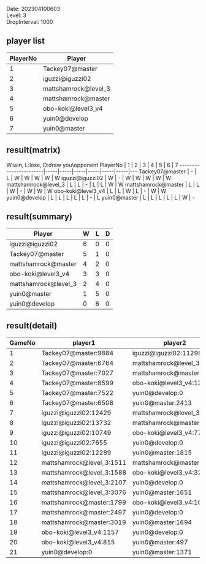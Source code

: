 Date: 202304100603  
Level: 3  
DropInterval: 1000  
## player list
PlayerNo  |  Player
----------|----------------------
1         |  Tackey07@master
2         |  iguzzi@iguzzi02
3         |  mattshamrock@level_3
4         |  mattshamrock@master
5         |  obo-koki@level3_v4
6         |  yuin0@develop
7         |  yuin0@master
## result(matrix)
W:win, L:lose, D:draw
you\opponent PlayerNo  |  1  |  2  |  3  |  4  |  5  |  6  |  7
-----------------------|-----|-----|-----|-----|-----|-----|---
Tackey07@master        |  -  |  L  |  W  |  W  |  W  |  W  |  W
iguzzi@iguzzi02        |  W  |  -  |  W  |  W  |  W  |  W  |  W
mattshamrock@level_3   |  L  |  L  |  -  |  L  |  L  |  W  |  W
mattshamrock@master    |  L  |  L  |  W  |  -  |  W  |  W  |  W
obo-koki@level3_v4     |  L  |  L  |  W  |  L  |  -  |  W  |  W
yuin0@develop          |  L  |  L  |  L  |  L  |  L  |  -  |  L
yuin0@master           |  L  |  L  |  L  |  L  |  L  |  W  |  -
## result(summary)
Player                |  W  |  L  |  D
----------------------|-----|-----|---
iguzzi@iguzzi02       |  6  |  0  |  0
Tackey07@master       |  5  |  1  |  0
mattshamrock@master   |  4  |  2  |  0
obo-koki@level3_v4    |  3  |  3  |  0
mattshamrock@level_3  |  2  |  4  |  0
yuin0@master          |  1  |  5  |  0
yuin0@develop         |  0  |  6  |  0
## result(detail)
GameNo  |  player1                    |  player2
--------|-----------------------------|---------------------------
1       |  Tackey07@master:9884       |  iguzzi@iguzzi02:11298
2       |  Tackey07@master:6764       |  mattshamrock@level_3:1612
3       |  Tackey07@master:7027       |  mattshamrock@master:-322
4       |  Tackey07@master:8599       |  obo-koki@level3_v4:1297
5       |  Tackey07@master:7522       |  yuin0@develop:0
6       |  Tackey07@master:6508       |  yuin0@master:2413
7       |  iguzzi@iguzzi02:12429      |  mattshamrock@level_3:1730
8       |  iguzzi@iguzzi02:13732      |  mattshamrock@master:2218
9       |  iguzzi@iguzzi02:10749      |  obo-koki@level3_v4:771
10      |  iguzzi@iguzzi02:7655       |  yuin0@develop:0
11      |  iguzzi@iguzzi02:12289      |  yuin0@master:1815
12      |  mattshamrock@level_3:1511  |  mattshamrock@master:2864
13      |  mattshamrock@level_3:1588  |  obo-koki@level3_v4:3243
14      |  mattshamrock@level_3:2107  |  yuin0@develop:0
15      |  mattshamrock@level_3:3076  |  yuin0@master:1651
16      |  mattshamrock@master:1799   |  obo-koki@level3_v4:1028
17      |  mattshamrock@master:2497   |  yuin0@develop:0
18      |  mattshamrock@master:3019   |  yuin0@master:1694
19      |  obo-koki@level3_v4:1157    |  yuin0@develop:0
20      |  obo-koki@level3_v4:815     |  yuin0@master:497
21      |  yuin0@develop:0            |  yuin0@master:1371
